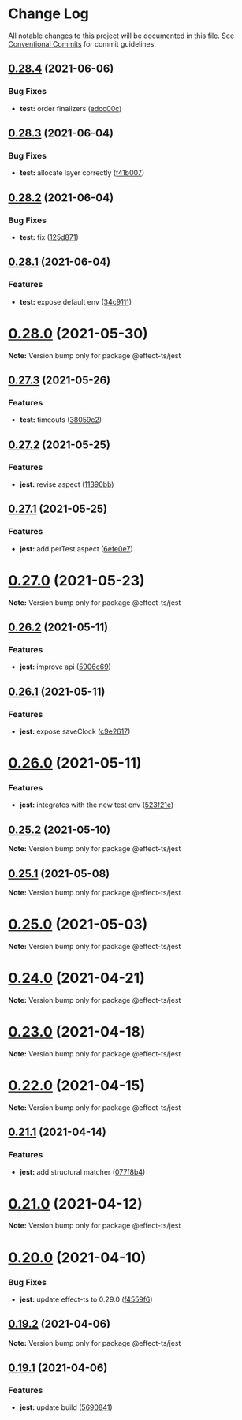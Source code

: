 # Change Log

All notable changes to this project will be documented in this file.
See [Conventional Commits](https://conventionalcommits.org) for commit guidelines.

## [0.28.4](https://github.com/Effect-TS/jest/compare/@effect-ts/jest@0.28.3...@effect-ts/jest@0.28.4) (2021-06-06)


### Bug Fixes

* **test:** order finalizers ([edcc00c](https://github.com/Effect-TS/jest/commit/edcc00c7ba12d113127142f635ca7cd291998787))





## [0.28.3](https://github.com/Effect-TS/jest/compare/@effect-ts/jest@0.28.2...@effect-ts/jest@0.28.3) (2021-06-04)


### Bug Fixes

* **test:** allocate layer correctly ([f41b007](https://github.com/Effect-TS/jest/commit/f41b0073c55bd58fafdd781620407c1c00b9212c))





## [0.28.2](https://github.com/Effect-TS/jest/compare/@effect-ts/jest@0.28.1...@effect-ts/jest@0.28.2) (2021-06-04)


### Bug Fixes

* **test:** fix ([125d871](https://github.com/Effect-TS/jest/commit/125d8711ab06b8d449f3fecad967fcf444303c43))





## [0.28.1](https://github.com/Effect-TS/jest/compare/@effect-ts/jest@0.28.0...@effect-ts/jest@0.28.1) (2021-06-04)


### Features

* **test:** expose default env ([34c9111](https://github.com/Effect-TS/jest/commit/34c911151f8f7fb1625343874a66395b3a749732))





# [0.28.0](https://github.com/Effect-TS/jest/compare/@effect-ts/jest@0.27.3...@effect-ts/jest@0.28.0) (2021-05-30)

**Note:** Version bump only for package @effect-ts/jest





## [0.27.3](https://github.com/Effect-TS/jest/compare/@effect-ts/jest@0.27.2...@effect-ts/jest@0.27.3) (2021-05-26)


### Features

* **test:** timeouts ([38059e2](https://github.com/Effect-TS/jest/commit/38059e238ff559c9d373a2815483de5dc5d0e780))





## [0.27.2](https://github.com/Effect-TS/jest/compare/@effect-ts/jest@0.27.1...@effect-ts/jest@0.27.2) (2021-05-25)


### Features

* **jest:** revise aspect ([11390bb](https://github.com/Effect-TS/jest/commit/11390bb7ff72007efd7bb20fe7891a1844146abf))





## [0.27.1](https://github.com/Effect-TS/jest/compare/@effect-ts/jest@0.27.0...@effect-ts/jest@0.27.1) (2021-05-25)


### Features

* **jest:** add perTest aspect ([6efe0e7](https://github.com/Effect-TS/jest/commit/6efe0e741b90ef6572bce9db64b5d439ce3592d9))





# [0.27.0](https://github.com/Effect-TS/jest/compare/@effect-ts/jest@0.26.2...@effect-ts/jest@0.27.0) (2021-05-23)

**Note:** Version bump only for package @effect-ts/jest





## [0.26.2](https://github.com/Effect-TS/jest/compare/@effect-ts/jest@0.26.1...@effect-ts/jest@0.26.2) (2021-05-11)


### Features

* **jest:** improve api ([5906c69](https://github.com/Effect-TS/jest/commit/5906c696083985bb9c37e067c5b23424e154d166))





## [0.26.1](https://github.com/Effect-TS/jest/compare/@effect-ts/jest@0.26.0...@effect-ts/jest@0.26.1) (2021-05-11)


### Features

* **jest:** expose saveClock ([c9e2617](https://github.com/Effect-TS/jest/commit/c9e26178d1e4277b7559e1bc61932ffe39b1b62d))





# [0.26.0](https://github.com/Effect-TS/jest/compare/@effect-ts/jest@0.25.2...@effect-ts/jest@0.26.0) (2021-05-11)


### Features

* **jest:** integrates with the new test env ([523f21e](https://github.com/Effect-TS/jest/commit/523f21efa390c45cebd251d047a5340ac02ef607))





## [0.25.2](https://github.com/Effect-TS/jest/compare/@effect-ts/jest@0.25.1...@effect-ts/jest@0.25.2) (2021-05-10)

**Note:** Version bump only for package @effect-ts/jest





## [0.25.1](https://github.com/Effect-TS/jest/compare/@effect-ts/jest@0.25.0...@effect-ts/jest@0.25.1) (2021-05-08)

**Note:** Version bump only for package @effect-ts/jest





# [0.25.0](https://github.com/Effect-TS/jest/compare/@effect-ts/jest@0.24.0...@effect-ts/jest@0.25.0) (2021-05-03)

**Note:** Version bump only for package @effect-ts/jest





# [0.24.0](https://github.com/Effect-TS/jest/compare/@effect-ts/jest@0.23.0...@effect-ts/jest@0.24.0) (2021-04-21)

**Note:** Version bump only for package @effect-ts/jest





# [0.23.0](https://github.com/Effect-TS/jest/compare/@effect-ts/jest@0.22.0...@effect-ts/jest@0.23.0) (2021-04-18)

**Note:** Version bump only for package @effect-ts/jest





# [0.22.0](https://github.com/Effect-TS/jest/compare/@effect-ts/jest@0.21.1...@effect-ts/jest@0.22.0) (2021-04-15)

**Note:** Version bump only for package @effect-ts/jest





## [0.21.1](https://github.com/Effect-TS/jest/compare/@effect-ts/jest@0.21.0...@effect-ts/jest@0.21.1) (2021-04-14)


### Features

* **jest:** add structural matcher ([077f8b4](https://github.com/Effect-TS/jest/commit/077f8b45470fb9e71b2e4d91c0b8737ebadaf8ef))





# [0.21.0](https://github.com/Effect-TS/jest/compare/@effect-ts/jest@0.20.0...@effect-ts/jest@0.21.0) (2021-04-12)

**Note:** Version bump only for package @effect-ts/jest





# [0.20.0](https://github.com/Effect-TS/jest/compare/@effect-ts/jest@0.19.2...@effect-ts/jest@0.20.0) (2021-04-10)


### Bug Fixes

* **jest:** update effect-ts to 0.29.0 ([f4559f6](https://github.com/Effect-TS/jest/commit/f4559f6f721db58eb4ffc569b39e2d6433f6c248))





## [0.19.2](https://github.com/Effect-TS/jest/compare/@effect-ts/jest@0.19.1...@effect-ts/jest@0.19.2) (2021-04-06)

**Note:** Version bump only for package @effect-ts/jest





## [0.19.1](https://github.com/Effect-TS/jest/compare/@effect-ts/jest@0.19.0...@effect-ts/jest@0.19.1) (2021-04-06)


### Features

* **jest:** update build ([5690841](https://github.com/Effect-TS/jest/commit/5690841dc51fd617b2ac980e07a4e29d0e1ce6d8))
